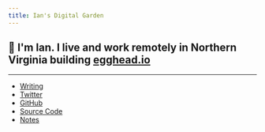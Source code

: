 ```yaml
---
title: Ian's Digital Garden
---
```


## 👋 I'm Ian. I live and work remotely in Northern Virginia building [egghead.io](https://egghead.io)

<HomeContent />

<EggheadCollections />

---

- [Writing](/blog)
- [Twitter](https://twitter.com/_jonesian)
- [GitHub](https://github.com/theianjones)
- [Source Code](https://github.com/theianjones/blog)
- [Notes](/notes)
